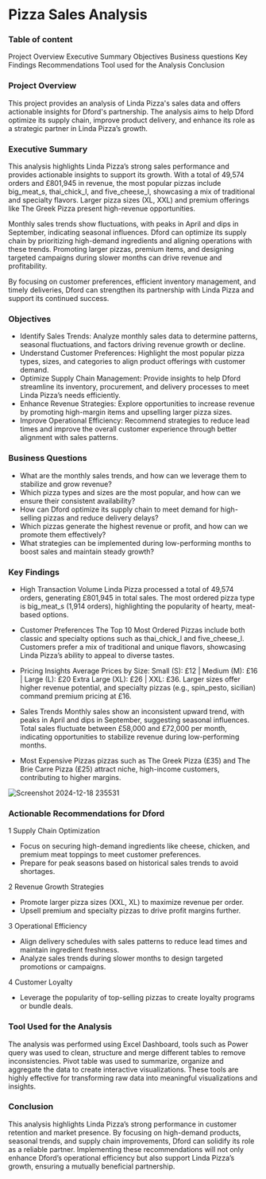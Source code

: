 # Pizza Sales Analysis

### Table of content
Project Overview
Executive Summary
Objectives
Business questions
Key Findings
Recommendations
Tool used for the Analysis
Conclusion

### Project Overview
This project provides an analysis of Linda Pizza's sales data and offers actionable insights for Dford's partnership. The analysis aims to help Dford optimize its supply chain, improve product delivery, and enhance its role as a strategic partner in Linda Pizza’s growth.

### Executive Summary
This analysis highlights Linda Pizza’s strong sales performance and provides actionable insights to support its growth. With a total of 49,574 orders and £801,945 in revenue, the most popular pizzas include big_meat_s, thai_chick_l, and five_cheese_l, showcasing a mix of traditional and specialty flavors. Larger pizza sizes (XL, XXL) and premium offerings like The Greek Pizza present high-revenue opportunities.

Monthly sales trends show fluctuations, with peaks in April and dips in September, indicating seasonal influences. Dford can optimize its supply chain by prioritizing high-demand ingredients and aligning operations with these trends. Promoting larger pizzas, premium items, and designing targeted campaigns during slower months can drive revenue and profitability.

By focusing on customer preferences, efficient inventory management, and timely deliveries, Dford can strengthen its partnership with Linda Pizza and support its continued success.

### Objectives
- Identify Sales Trends: Analyze monthly sales data to determine patterns, seasonal fluctuations, and factors driving revenue growth or decline.
- Understand Customer Preferences: Highlight the most popular pizza types, sizes, and categories to align product offerings with customer demand.
- Optimize Supply Chain Management: Provide insights to help Dford streamline its inventory, procurement, and delivery processes to meet Linda Pizza’s needs efficiently.
- Enhance Revenue Strategies: Explore opportunities to increase revenue by promoting high-margin items and upselling larger pizza sizes.
- Improve Operational Efficiency: Recommend strategies to reduce lead times and improve the overall customer experience through better alignment with sales patterns.

### Business Questions
- What are the monthly sales trends, and how can we leverage them to stabilize and grow revenue?
- Which pizza types and sizes are the most popular, and how can we ensure their consistent availability?
- How can Dford optimize its supply chain to meet demand for high-selling pizzas and reduce delivery delays?
- Which pizzas generate the highest revenue or profit, and how can we promote them effectively?
- What strategies can be implemented during low-performing months to boost sales and maintain steady growth?

### Key Findings
- High Transaction Volume
Linda Pizza processed a total of 49,574 orders, generating £801,945 in total sales.
The most ordered pizza type is big_meat_s (1,914 orders), highlighting the popularity of hearty, meat-based options.

- Customer Preferences
The Top 10 Most Ordered Pizzas include both classic and specialty options such as thai_chick_l and five_cheese_l.
Customers prefer a mix of traditional and unique flavors, showcasing Linda Pizza’s ability to appeal to diverse tastes.

- Pricing Insights
Average Prices by Size:
Small (S): £12 | Medium (M): £16 | Large (L): £20
Extra Large (XL): £26 | XXL: £36.
Larger sizes offer higher revenue potential, and specialty pizzas (e.g., spin_pesto, sicilian) command premium pricing at £16.

- Sales Trends
Monthly sales show an inconsistent upward trend, with peaks in April and dips in September, suggesting seasonal influences.
Total sales fluctuate between £58,000 and £72,000 per month, indicating opportunities to stabilize revenue during low-performing months.

- Most Expensive Pizzas
pizzas such as The Greek Pizza (£35) and The Brie Carre Pizza (£25) attract niche, high-income customers, contributing to higher margins.

![Screenshot 2024-12-18 235531](https://github.com/user-attachments/assets/10dbc6a8-08c5-478f-a1d8-811a6e4293dc)

### Actionable Recommendations for Dford

1 Supply Chain Optimization
- Focus on securing high-demand ingredients like cheese, chicken, and premium meat toppings to meet customer preferences.
- Prepare for peak seasons based on historical sales trends to avoid shortages.

2 Revenue Growth Strategies
- Promote larger pizza sizes (XXL, XL) to maximize revenue per order.
- Upsell premium and specialty pizzas to drive profit margins further.

3 Operational Efficiency
- Align delivery schedules with sales patterns to reduce lead times and maintain ingredient freshness.
- Analyze sales trends during slower months to design targeted promotions or campaigns.

4 Customer Loyalty
- Leverage the popularity of top-selling pizzas to create loyalty programs or bundle deals.

### Tool Used for the Analysis

The analysis was performed using Excel Dashboard, tools such as Power query was used to clean, structure and merge different tables to remove inconsistencies.
Pivot table was used to summarize, organize and aggregate the data to create interactive visualizations. These tools are highly effective for transforming raw data into meaningful visualizations and insights.

### Conclusion
This analysis highlights Linda Pizza’s strong performance in customer retention and market presence. By focusing on high-demand products, seasonal trends, and supply chain improvements, Dford can solidify its role as a reliable partner. Implementing these recommendations will not only enhance Dford’s operational efficiency but also support Linda Pizza’s growth, ensuring a mutually beneficial partnership.













